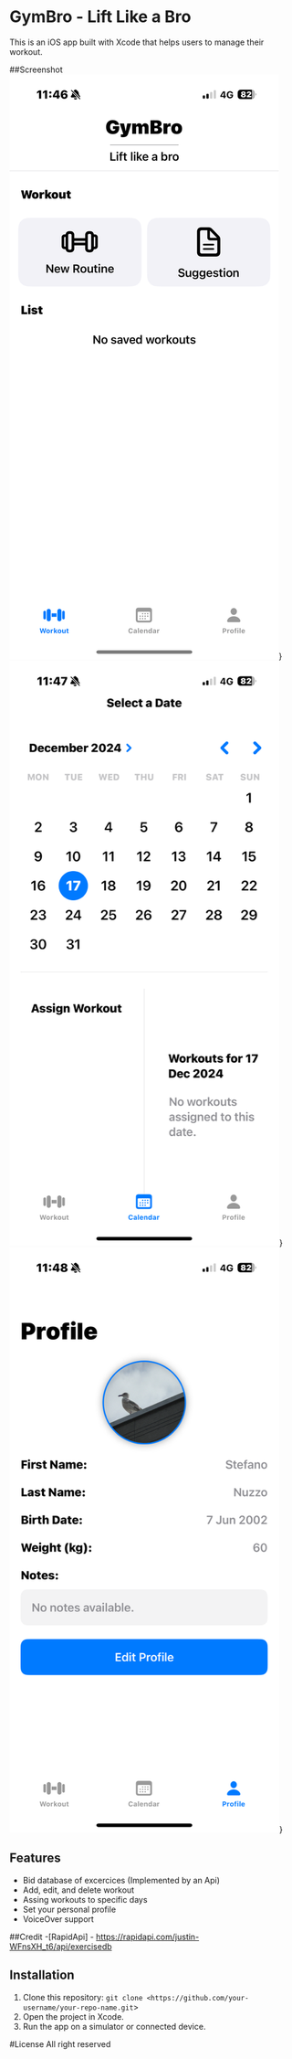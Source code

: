 # GymBro - Lift Like a Bro
This is an iOS app built with Xcode that helps users to manage their workout.

##Screenshot
![App Screenshot](Main.png)}
![App Screenshot](Calendar.png)}
![App Screenshot](Profile.png)}

## Features
- Bid database of excercices (Implemented by an Api)
- Add, edit, and delete workout
- Assing workouts to specific days
- Set your personal profile
- VoiceOver support 

##Credit
-[RapidApi] - https://rapidapi.com/justin-WFnsXH_t6/api/exercisedb

## Installation
1. Clone this repository: `git clone <https://github.com/your-username/your-repo-name.git`>
2. Open the project in Xcode.
3. Run the app on a simulator or connected device.

#License
All right reserved
